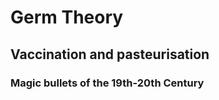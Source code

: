 <html>
<head>
  <h1>Germ Theory</h1>
  <link href="styles.css" rel="stylesheet" type="text/css">
         
</head>
<body>
  <div id="page">
    <h2>Vaccination and pasteurisation</h2>
    <h3>Magic bullets of the 19th-20th Century</h3>
  </div>
</body>
</html>
